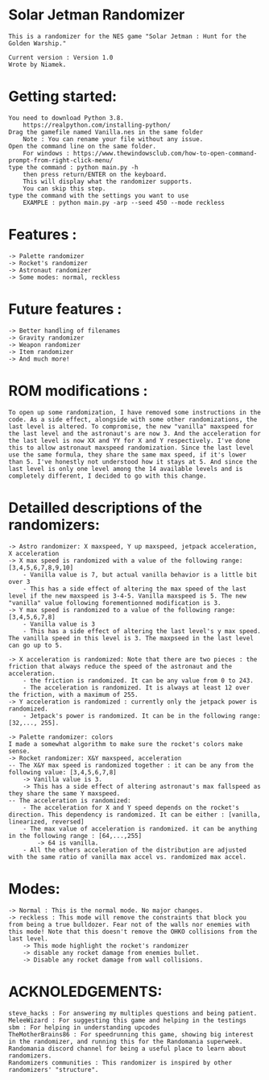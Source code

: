 # Solar Jetman Randomizer
    This is a randomizer for the NES game "Solar Jetman : Hunt for the Golden Warship."

    Current version : Version 1.0
    Wrote by Niamek.

# Getting started:
    You need to download Python 3.8.
        https://realpython.com/installing-python/
    Drag the gamefile named Vanilla.nes in the same folder
        Note : You can rename your file without any issue.
    Open the command line on the same folder.
        For windows : https://www.thewindowsclub.com/how-to-open-command-prompt-from-right-click-menu/
    type the command : python main.py -h
        then press return/ENTER on the keyboard.
        This will display what the randomizer supports.
        You can skip this step.
    type the command with the settings you want to use
        EXAMPLE : python main.py -arp --seed 450 --mode reckless

# Features :
    -> Palette randomizer
    -> Rocket's randomizer
    -> Astronaut randomizer
    -> Some modes: normal, reckless

# Future features :
    -> Better handling of filenames
    -> Gravity randomizer
    -> Weapon randomizer
    -> Item randomizer
    -> And much more!

# ROM modifications :
    To open up some randomization, I have removed some instructions in the code. As a side effect, alongside with some other randomizations, the last level is altered. To compromise, the new "vanilla" maxspeed for the last level and the astronaut's are now 3. And the acceleration for the last level is now XX and YY for X and Y respectively. I've done this to allow astronaut maxspeed randomization. Since the last level use the same formula, they share the same max speed, if it's lower than 5. I've honestly not understood how it stays at 5. And since the last level is only one level among the 14 available levels and is completely different, I decided to go with this change.

# Detailled descriptions of the randomizers:
    -> Astro randomizer: X maxspeed, Y up maxspeed, jetpack acceleration, X acceleration
    -> X max speed is randomized with a value of the following range: [3,4,5,6,7,8,9,10]
        - Vanilla value is 7, but actual vanilla behavior is a little bit over 3
        - This has a side effect of altering the max speed of the last level if the new maxspeed is 3-4-5. Vanilla maxspeed is 5. The new "vanilla" value following forementionned modification is 3.
    -> Y max speed is randomized to a value of the following range: [3,4,5,6,7,8]
        - Vanilla value is 3
        - This has a side effect of altering the last level's y max speed. The vanilla speed in this level is 3. The maxpseed in the last level can go up to 5.

    -> X acceleration is randomized: Note that there are two pieces : the friction that always reduce the speed of the astronaut and the acceleration.
        - the friction is randomized. It can be any value from 0 to 243.
        - The acceleration is randomized. It is always at least 12 over the friction, with a maximum of 255.
    -> Y acceleration is randomized : currently only the jetpack power is randomized.
        - Jetpack's power is randomized. It can be in the following range: [32,..., 255].

    -> Palette randomizer: colors
    I made a somewhat algorithm to make sure the rocket's colors make sense.
    -> Rocket randomizer: X&Y maxspeed, acceleration
    -- The X&Y max speed is randomized together : it can be any from the following value: [3,4,5,6,7,8]
        -> Vanilla value is 3.
        -> This has a side effect of altering astronaut's max fallspeed as they share the same Y maxspeed.
    -- The acceleration is randomized:
        - The acceleration for X and Y speed depends on the rocket's direction. This dependency is randomized. It can be either : [vanilla, linearized, reversed]
        - The max value of acceleration is randomized. it can be anything in the following range : [64,...,255]
            -> 64 is vanilla.
        - All the others acceleration of the distribution are adjusted with the same ratio of vanilla max accel vs. randomized max accel.

# Modes:
    -> Normal : This is the normal mode. No major changes.
    -> reckless : This mode will remove the constraints that block you from being a true bulldozer. Fear not of the walls nor enemies with this mode! Note that this doesn't remove the OHKO collisions from the last level.
        -> This mode highlight the rocket's randomizer
        -> disable any rocket damage from enemies bullet.
        -> Disable any rocket damage from wall collisions.


# ACKNOLEDGEMENTS:
    steve_hacks : For answering my multiples questions and being patient.
    MeleeWizard : For suggesting this game and helping in the testings
    sbm : For helping in understanding upcodes
    TheMotherBrains86 : For speedrunning this game, showing big interest in the randomizer, and running this for the Randomania superweek.
    Randomania discord channel for being a useful place to learn about randomizers.
    Randomizers communities : This randomizer is inspired by other randomizers' "structure".